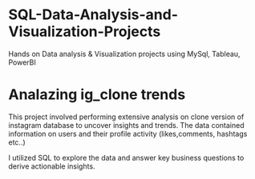 # SQL-Data-Analysis-and-Visualization-Projects
Hands on Data analysis &amp; Visualization projects using MySql, Tableau, PowerBI

# Analazing ig_clone trends
This project involved performing extensive analysis on clone version of instagram  database to uncover insights and trends.
The data contained information on users and their profile activity (likes,comments, hashtags etc..)

I utilized SQL to explore the data and answer key business questions to derive actionable insights.



